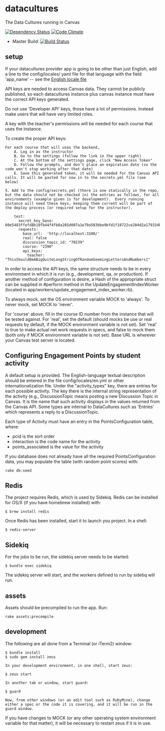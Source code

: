 # datacultures

The Data Cultures running in Canvas

[![Dependency Status](https://img.shields.io/gemnasium/ets-berkeley-edu/datacultures.svg)](https://gemnasium.com/ets-berkeley-edu/datacultures) [![Code Climate](https://img.shields.io/codeclimate/github/ets-berkeley-edu/datacultures.svg)](https://codeclimate.com/github/ets-berkeley-edu/datacultures)
* Master Build: [![Build Status](https://api.travis-ci.org/ets-berkeley-edu/datacultures.svg?branch=master)](https://travis-ci.org/ets-berkeley-edu/datacultures)

## setup

If your datacultures provider app is going to be other than just English, add a line to the config/locales/ yaml file for that language with the field 'app_name' -- see the [English locale file](config/locales/en.yml)

API keys are needed to access Canvas data. They cannot be publicly published, so each datacultures instance plus canvas instance must have the correct API keys generated.

Do not use 'Developer API' keys, those have a lot of permissions. Instead make users that will have very limited roles.

A key with the teacher's permissions will be needed for each course that uses the instance.

To create the proper API keys:

    For each course that will uses the backend,
        A. Log in as the instructor
        B. Go to the settings (follow the link in the upper right)
        C. At the bottom of the settings page, click "New Access Token"
        D. Follow the prompts, and don't place an expiration date (so the code won't stop working after that date)
        E. Save this generated token, it will be needed for the Canvas API calls. It will be pasted for now in to the secrets.yml file (see below)

    5. Add to the config/secrets.yml (there is one statically in the repo, but the data should not be checked in) the entries as follows, for all environments (example given is for development).  Every running instance will need these keys, keeping them current will be part of the deploy process (or required setup for the instructor).

        test:
          secret_key_base: 60e5483ffefd8b18fb44f4fb8a285d007a1e79a583bbe9bfd1f18722ce204d2a179334b8cd31e629a6c3297906caa6d0ae89db82ce3bfe807d664d8e5f1a6c7d
          requests:
            base_url:  'http://localhost:3100/'
            real: false
            discussion_topic_id: "70239"
            course: "2390"
            api_keys:
              teacher:  "ThisShouldBeABigQuiteLongStringOfRandomSeemingLettersAndNumbers1"

In order to access the API keys, the same structure needs to be in every environment in which it is run (e.g.,  development, qa, or production). If another method of configuration is desire, a Hash of the appropriate struct can be supplied in #perform method in the UpdateEngagementIndexWorker (located in app/workers/update_engagement_index_worker.rb).

To always mock, set the OS environment variable MOCK to 'always'. To never mock, set MOCK to 'never'.

For 'course' above, fill in the course ID number from the instance that will be tested against. For 'real', set the default (should mocks be use or real requests by default, if the MOCK environment variable is not set). Set 'real' to true to make actual net work requests in specs, and false to mock them (both only if MOCK environment variable is not set).
Base URL is wherever your Canvas test server is located.

## Configuring Engagement Points by student activity

A default setup is provided. The English-language textual description should be entered in the file config/locales/en.yml
or other internationalization file. Under the "activity_types" key, there are entries for each possible activity. The key
there is the internal string representation of the activity (e.g., DiscussionTopic means posting a new Discussion Topic in Canvas.
It is the name that such activity displays in the values returned from the Canvas API. Some types are internal to DataCultures such as 'Entries'
which represents a reply to a DiscussionTopic.

Each type of Activity must have an entry in the PointsConfiguration table, where:
* pcid is the sort order
* interaction is the code name for the activity
* points_associated is the value for the activity

If you database does not already have all the required PointsConfiguration data, you may populate the table (with random point scores) with:
```
rake db:seed
```


## Redis

The project requires Redis, which is used by Sidekiq. Redis can be installed for OS/X (if you have homebrew installed) with:

```
$ brew install redis
```

Once Redis has been installed, start it to launch you project. In a shell:

```
$ redis-server
```


## Sidekiq

For the jobs to be run, the sidekiq server needs to be started:

```
$ bundle exec sidekiq
```
The sidekiq server will start, and the workers defined to run by sidetiq will run.

## assets

Assets should be precompiled to run the app. Run:

```
rake assets:precompile
```

## development

The following are all done from a Terminal (or iTerm2) window:

    $ bundle install
    $ sudo gem install zeus

    In your development environment, in one shell, start zeus:

    $ zeus start

    In another tab or window, start guard:

    $ guard

    Now, from other windows (or an edit tool such as RubyMine), change either a spec or the code it is covering, and it will be run in the guard window.

If you have changes to MOCK (or any other operating system environment variable for that matter), it will be necessary to restart zeus if it is in use.
